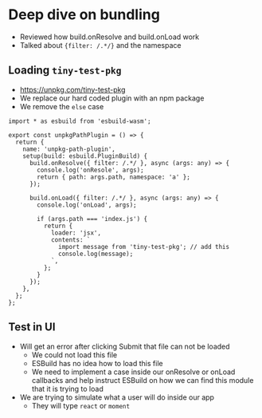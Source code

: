 # Deep dive on bundling
* Reviewed how build.onResolve and build.onLoad work
* Talked about `{filter: /.*/}` and the namespace

## Loading `tiny-test-pkg`
* https://unpkg.com/tiny-test-pkg
* We replace our hard coded plugin with an npm package
* We remove the `else` case

```
import * as esbuild from 'esbuild-wasm';

export const unpkgPathPlugin = () => {
  return {
    name: 'unpkg-path-plugin',
    setup(build: esbuild.PluginBuild) {
      build.onResolve({ filter: /.*/ }, async (args: any) => {
        console.log('onResole', args);
        return { path: args.path, namespace: 'a' };
      });

      build.onLoad({ filter: /.*/ }, async (args: any) => {
        console.log('onLoad', args);

        if (args.path === 'index.js') {
          return {
            loader: 'jsx',
            contents: `
              import message from 'tiny-test-pkg'; // add this
              console.log(message);
            `,
          };
        } 
      });
    },
  };
};
```

## Test in UI
* Will get an error after clicking Submit that file can not be loaded
    - We could not load this file
    - ESBuild has no idea how to load this file
    - We need to implement a case inside our onResolve or onLoad callbacks and help instruct ESBuild on how we can find this module that it is trying to load
* We are trying to simulate what a user will do inside our app
    - They will type `react` or `moment`
